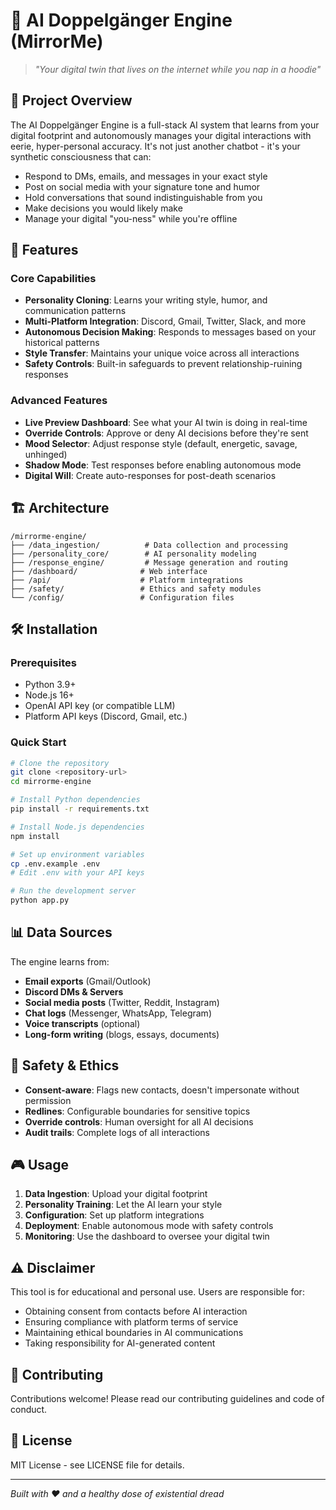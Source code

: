 # 🧠 AI Doppelgänger Engine (MirrorMe)

> *"Your digital twin that lives on the internet while you nap in a hoodie"*

## 🎯 Project Overview

The AI Doppelgänger Engine is a full-stack AI system that learns from your digital footprint and autonomously manages your digital interactions with eerie, hyper-personal accuracy. It's not just another chatbot - it's your synthetic consciousness that can:

- Respond to DMs, emails, and messages in your exact style
- Post on social media with your signature tone and humor
- Hold conversations that sound indistinguishable from you
- Make decisions you would likely make
- Manage your digital "you-ness" while you're offline

## 🚀 Features

### Core Capabilities
- **Personality Cloning**: Learns your writing style, humor, and communication patterns
- **Multi-Platform Integration**: Discord, Gmail, Twitter, Slack, and more
- **Autonomous Decision Making**: Responds to messages based on your historical patterns
- **Style Transfer**: Maintains your unique voice across all interactions
- **Safety Controls**: Built-in safeguards to prevent relationship-ruining responses

### Advanced Features
- **Live Preview Dashboard**: See what your AI twin is doing in real-time
- **Override Controls**: Approve or deny AI decisions before they're sent
- **Mood Selector**: Adjust response style (default, energetic, savage, unhinged)
- **Shadow Mode**: Test responses before enabling autonomous mode
- **Digital Will**: Create auto-responses for post-death scenarios

## 🏗️ Architecture

```
/mirrorme-engine/
├── /data_ingestion/          # Data collection and processing
├── /personality_core/        # AI personality modeling
├── /response_engine/         # Message generation and routing
├── /dashboard/              # Web interface
├── /api/                    # Platform integrations
├── /safety/                 # Ethics and safety modules
└── /config/                 # Configuration files
```

## 🛠️ Installation

### Prerequisites
- Python 3.9+
- Node.js 16+
- OpenAI API key (or compatible LLM)
- Platform API keys (Discord, Gmail, etc.)

### Quick Start
```bash
# Clone the repository
git clone <repository-url>
cd mirrorme-engine

# Install Python dependencies
pip install -r requirements.txt

# Install Node.js dependencies
npm install

# Set up environment variables
cp .env.example .env
# Edit .env with your API keys

# Run the development server
python app.py
```

## 📊 Data Sources

The engine learns from:
- **Email exports** (Gmail/Outlook)
- **Discord DMs & Servers**
- **Social media posts** (Twitter, Reddit, Instagram)
- **Chat logs** (Messenger, WhatsApp, Telegram)
- **Voice transcripts** (optional)
- **Long-form writing** (blogs, essays, documents)

## 🔐 Safety & Ethics

- **Consent-aware**: Flags new contacts, doesn't impersonate without permission
- **Redlines**: Configurable boundaries for sensitive topics
- **Override controls**: Human oversight for all AI decisions
- **Audit trails**: Complete logs of all interactions

## 🎮 Usage

1. **Data Ingestion**: Upload your digital footprint
2. **Personality Training**: Let the AI learn your style
3. **Configuration**: Set up platform integrations
4. **Deployment**: Enable autonomous mode with safety controls
5. **Monitoring**: Use the dashboard to oversee your digital twin

## ⚠️ Disclaimer

This tool is for educational and personal use. Users are responsible for:
- Obtaining consent from contacts before AI interaction
- Ensuring compliance with platform terms of service
- Maintaining ethical boundaries in AI communications
- Taking responsibility for AI-generated content

## 🤝 Contributing

Contributions welcome! Please read our contributing guidelines and code of conduct.

## 📄 License

MIT License - see LICENSE file for details.

---

*Built with ❤️ and a healthy dose of existential dread* 
